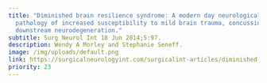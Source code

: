 ```yaml
---
title: "Diminished brain resilience syndrome: A modern day neurological
  pathology of increased susceptibility to mild brain trauma, concussion, and
  downstream neurodegeneration."
subtitle: Surg Neurol Int 18 Jun 2014;5:97.
description: Wendy A Morley and Stephanie Seneff.
image: /img/uploads/default.png
link: https://surgicalneurologyint.com/surgicalint-articles/diminished-brain-resilience-syndrome-a-modern-day-neurological-pathology-of-increased-susceptibility-to-mild-brain-trauma-concussion-and-downstream-neurodegeneration/
priority: 23
---
```

